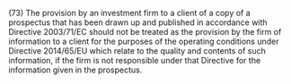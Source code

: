 (73) The provision by an investment firm to a client of a copy of a prospectus that has been drawn up and published in accordance with Directive 2003/71/EC should not be treated as the provision by the firm of information to a client for the purposes of the operating conditions under Directive 2014/65/EU which relate to the quality and contents of such information, if the firm is not responsible under that Directive for the information given in the prospectus.